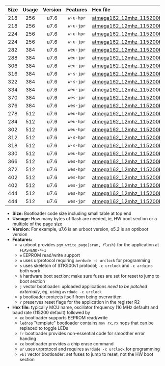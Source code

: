 |Size|Usage|Version|Features|Hex file|
|:-:|:-:|:-:|:-:|:--|
|218|256|u7.6|`w-u-hpr`|[atmega162_12mhz_115200bps_ur.hex](https://raw.githubusercontent.com/stefanrueger/urboot/main/bootloaders/atmega162/fcpu_12mhz/115200_bps/atmega162_12mhz_115200bps_ur.hex)|
|218|256|u7.6|`w-u-jpr`|[atmega162_12mhz_115200bps_ur_vbl.hex](https://raw.githubusercontent.com/stefanrueger/urboot/main/bootloaders/atmega162/fcpu_12mhz/115200_bps/atmega162_12mhz_115200bps_ur_vbl.hex)|
|224|256|u7.6|`w-u-hpr`|[atmega162_12mhz_115200bps_lednop_ur.hex](https://raw.githubusercontent.com/stefanrueger/urboot/main/bootloaders/atmega162/fcpu_12mhz/115200_bps/atmega162_12mhz_115200bps_lednop_ur.hex)|
|224|256|u7.6|`w-u-jpr`|[atmega162_12mhz_115200bps_lednop_ur_vbl.hex](https://raw.githubusercontent.com/stefanrueger/urboot/main/bootloaders/atmega162/fcpu_12mhz/115200_bps/atmega162_12mhz_115200bps_lednop_ur_vbl.hex)|
|282|384|u7.6|`weu-jpr`|[atmega162_12mhz_115200bps_ee_ur_vbl.hex](https://raw.githubusercontent.com/stefanrueger/urboot/main/bootloaders/atmega162/fcpu_12mhz/115200_bps/atmega162_12mhz_115200bps_ee_ur_vbl.hex)|
|288|384|u7.6|`weu-jpr`|[atmega162_12mhz_115200bps_ee_lednop_ur_vbl.hex](https://raw.githubusercontent.com/stefanrueger/urboot/main/bootloaders/atmega162/fcpu_12mhz/115200_bps/atmega162_12mhz_115200bps_ee_lednop_ur_vbl.hex)|
|306|384|u7.6|`weu-jpr`|[atmega162_12mhz_115200bps_ee_lednop_fr_ur_vbl.hex](https://raw.githubusercontent.com/stefanrueger/urboot/main/bootloaders/atmega162/fcpu_12mhz/115200_bps/atmega162_12mhz_115200bps_ee_lednop_fr_ur_vbl.hex)|
|316|384|u7.6|`w-s-jpr`|[atmega162_12mhz_115200bps_vbl.hex](https://raw.githubusercontent.com/stefanrueger/urboot/main/bootloaders/atmega162/fcpu_12mhz/115200_bps/atmega162_12mhz_115200bps_vbl.hex)|
|322|384|u7.6|`w-s-jpr`|[atmega162_12mhz_115200bps_lednop_vbl.hex](https://raw.githubusercontent.com/stefanrueger/urboot/main/bootloaders/atmega162/fcpu_12mhz/115200_bps/atmega162_12mhz_115200bps_lednop_vbl.hex)|
|334|384|u7.6|`weu-jpr`|[atmega162_12mhz_115200bps_ee_lednop_fr_ce_ur_vbl.hex](https://raw.githubusercontent.com/stefanrueger/urboot/main/bootloaders/atmega162/fcpu_12mhz/115200_bps/atmega162_12mhz_115200bps_ee_lednop_fr_ce_ur_vbl.hex)|
|370|384|u7.6|`wes-jpr`|[atmega162_12mhz_115200bps_ee_vbl.hex](https://raw.githubusercontent.com/stefanrueger/urboot/main/bootloaders/atmega162/fcpu_12mhz/115200_bps/atmega162_12mhz_115200bps_ee_vbl.hex)|
|376|384|u7.6|`wes-jpr`|[atmega162_12mhz_115200bps_ee_lednop_vbl.hex](https://raw.githubusercontent.com/stefanrueger/urboot/main/bootloaders/atmega162/fcpu_12mhz/115200_bps/atmega162_12mhz_115200bps_ee_lednop_vbl.hex)|
|278|512|u7.6|`weu-hpr`|[atmega162_12mhz_115200bps_ee_ur.hex](https://raw.githubusercontent.com/stefanrueger/urboot/main/bootloaders/atmega162/fcpu_12mhz/115200_bps/atmega162_12mhz_115200bps_ee_ur.hex)|
|284|512|u7.6|`weu-hpr`|[atmega162_12mhz_115200bps_ee_lednop_ur.hex](https://raw.githubusercontent.com/stefanrueger/urboot/main/bootloaders/atmega162/fcpu_12mhz/115200_bps/atmega162_12mhz_115200bps_ee_lednop_ur.hex)|
|302|512|u7.6|`weu-hpr`|[atmega162_12mhz_115200bps_ee_lednop_fr_ur.hex](https://raw.githubusercontent.com/stefanrueger/urboot/main/bootloaders/atmega162/fcpu_12mhz/115200_bps/atmega162_12mhz_115200bps_ee_lednop_fr_ur.hex)|
|312|512|u7.6|`w-s-hpr`|[atmega162_12mhz_115200bps.hex](https://raw.githubusercontent.com/stefanrueger/urboot/main/bootloaders/atmega162/fcpu_12mhz/115200_bps/atmega162_12mhz_115200bps.hex)|
|318|512|u7.6|`w-s-hpr`|[atmega162_12mhz_115200bps_lednop.hex](https://raw.githubusercontent.com/stefanrueger/urboot/main/bootloaders/atmega162/fcpu_12mhz/115200_bps/atmega162_12mhz_115200bps_lednop.hex)|
|330|512|u7.6|`weu-hpr`|[atmega162_12mhz_115200bps_ee_lednop_fr_ce_ur.hex](https://raw.githubusercontent.com/stefanrueger/urboot/main/bootloaders/atmega162/fcpu_12mhz/115200_bps/atmega162_12mhz_115200bps_ee_lednop_fr_ce_ur.hex)|
|366|512|u7.6|`wes-hpr`|[atmega162_12mhz_115200bps_ee.hex](https://raw.githubusercontent.com/stefanrueger/urboot/main/bootloaders/atmega162/fcpu_12mhz/115200_bps/atmega162_12mhz_115200bps_ee.hex)|
|372|512|u7.6|`wes-hpr`|[atmega162_12mhz_115200bps_ee_lednop.hex](https://raw.githubusercontent.com/stefanrueger/urboot/main/bootloaders/atmega162/fcpu_12mhz/115200_bps/atmega162_12mhz_115200bps_ee_lednop.hex)|
|402|512|u7.6|`wes-hpr`|[atmega162_12mhz_115200bps_ee_lednop_fr.hex](https://raw.githubusercontent.com/stefanrueger/urboot/main/bootloaders/atmega162/fcpu_12mhz/115200_bps/atmega162_12mhz_115200bps_ee_lednop_fr.hex)|
|402|512|u7.6|`wes-jpr`|[atmega162_12mhz_115200bps_ee_lednop_fr_vbl.hex](https://raw.githubusercontent.com/stefanrueger/urboot/main/bootloaders/atmega162/fcpu_12mhz/115200_bps/atmega162_12mhz_115200bps_ee_lednop_fr_vbl.hex)|
|444|512|u7.6|`wes-hpr`|[atmega162_12mhz_115200bps_ee_lednop_fr_ce.hex](https://raw.githubusercontent.com/stefanrueger/urboot/main/bootloaders/atmega162/fcpu_12mhz/115200_bps/atmega162_12mhz_115200bps_ee_lednop_fr_ce.hex)|
|444|512|u7.6|`wes-jpr`|[atmega162_12mhz_115200bps_ee_lednop_fr_ce_vbl.hex](https://raw.githubusercontent.com/stefanrueger/urboot/main/bootloaders/atmega162/fcpu_12mhz/115200_bps/atmega162_12mhz_115200bps_ee_lednop_fr_ce_vbl.hex)|

- **Size:** Bootloader code size including small table at top end
- **Useage:** How many bytes of flash are needed, ie, HW boot section or a multiple of the page size
- **Version:** For example, u7.6 is an urboot version, o5.2 is an optiboot version
- **Features:**
  + `w` urboot provides `pgm_write_page(sram, flash)` for the application at `FLASHEND-4+1`
  + `e` EEPROM read/write support
  + `u` uses urprotocol requiring `avrdude -c urclock` for programming
  + `s` uses skeleton of STK500v1 protocol; `-c urclock` and `-c arduino` both work
  + `h` hardware boot section: make sure fuses are set for reset to jump to boot section
  + `j` vector bootloader: uploaded applications *need to be patched externally*, eg, using `avrdude -c urclock`
  + `p` bootloader protects itself from being overwritten
  + `r` preserves reset flags for the application in the register R2
- **Hex file:** typically MCU name, oscillator frequency (16 MHz default) and baud rate (115200 default) followed by
  + `ee` bootloader supports EEPROM read/write
  + `lednop` "template" bootloader contains `mov rx,rx` nops that can be replaced to toggle LEDs
  + `fr` bootloader provides non-essential code for smoother error handing
  + `ce` bootloader provides a chip erase command
  + `ur` uses urprotocol and requires `avrdude -c urclock` for programming
  + `vbl` vector bootloader: set fuses to jump to reset, not the HW boot section
